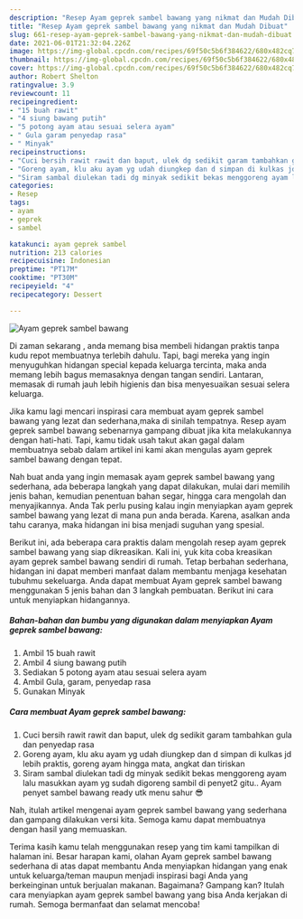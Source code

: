 ```yaml
---
description: "Resep Ayam geprek sambel bawang yang nikmat dan Mudah Dibuat"
title: "Resep Ayam geprek sambel bawang yang nikmat dan Mudah Dibuat"
slug: 661-resep-ayam-geprek-sambel-bawang-yang-nikmat-dan-mudah-dibuat
date: 2021-06-01T21:32:04.226Z
image: https://img-global.cpcdn.com/recipes/69f50c5b6f384622/680x482cq70/ayam-geprek-sambel-bawang-foto-resep-utama.jpg
thumbnail: https://img-global.cpcdn.com/recipes/69f50c5b6f384622/680x482cq70/ayam-geprek-sambel-bawang-foto-resep-utama.jpg
cover: https://img-global.cpcdn.com/recipes/69f50c5b6f384622/680x482cq70/ayam-geprek-sambel-bawang-foto-resep-utama.jpg
author: Robert Shelton
ratingvalue: 3.9
reviewcount: 11
recipeingredient:
- "15 buah rawit"
- "4 siung bawang putih"
- "5 potong ayam atau sesuai selera ayam"
- " Gula garam penyedap rasa"
- " Minyak"
recipeinstructions:
- "Cuci bersih rawit rawit dan baput, ulek dg sedikit garam tambahkan gula dan penyedap rasa"
- "Goreng ayam, klu aku ayam yg udah diungkep dan d simpan di kulkas jd lebih praktis, goreng ayam hingga mata, angkat dan tiriskan"
- "Siram sambal diulekan tadi dg minyak sedikit bekas menggoreng ayam lalu masukkan ayam yg sudah digoreng sambil di penyet2 gitu.. Ayam penyet sambel bawang ready utk menu sahur 😎"
categories:
- Resep
tags:
- ayam
- geprek
- sambel

katakunci: ayam geprek sambel 
nutrition: 213 calories
recipecuisine: Indonesian
preptime: "PT17M"
cooktime: "PT30M"
recipeyield: "4"
recipecategory: Dessert

---
```



![Ayam geprek sambel bawang](https://img-global.cpcdn.com/recipes/69f50c5b6f384622/680x482cq70/ayam-geprek-sambel-bawang-foto-resep-utama.jpg)

Di zaman  sekarang , anda memang bisa membeli hidangan praktis tanpa kudu repot membuatnya terlebih dahulu. Tapi, bagi mereka yang ingin menyuguhkan hidangan special kepada keluarga tercinta, maka anda memang lebih bagus memasaknya dengan tangan sendiri. Lantaran, memasak di rumah jauh lebih higienis dan bisa menyesuaikan sesuai selera keluarga.

Jika kamu lagi mencari inspirasi cara membuat ayam geprek sambel bawang yang lezat dan sederhana,maka di sinilah tempatnya. Resep ayam geprek sambel bawang  sebenarnya gampang dibuat jika kita melakukannya dengan hati-hati. Tapi, kamu tidak usah takut akan gagal dalam membuatnya 
sebab dalam artikel ini kami akan mengulas ayam geprek sambel bawang dengan tepat.  



Nah buat anda yang ingin memasak ayam geprek sambel bawang yang sederhana, ada beberapa langkah yang dapat dilakukan, mulai dari memilih jenis bahan, kemudian penentuan bahan segar, hingga cara mengolah dan menyajikannya. Anda Tak perlu pusing kalau ingin menyiapkan ayam geprek sambel bawang yang lezat di mana pun anda berada. Karena, asalkan anda  tahu caranya, maka hidangan ini bisa menjadi suguhan yang spesial.

Berikut ini, ada beberapa cara praktis  dalam mengolah resep ayam geprek sambel bawang yang siap dikreasikan. Kali ini, yuk kita coba kreasikan ayam geprek sambel bawang sendiri di rumah. Tetap berbahan sederhana, hidangan ini dapat memberi manfaat dalam membantu menjaga kesehatan tubuhmu sekeluarga. Anda dapat membuat Ayam geprek sambel bawang menggunakan 5 jenis bahan dan 3 langkah pembuatan. Berikut ini cara untuk menyiapkan hidangannya.

<!--inarticleads1-->

##### Bahan-bahan dan bumbu yang digunakan dalam menyiapkan Ayam geprek sambel bawang:

1. Ambil 15 buah rawit
1. Ambil 4 siung bawang putih
1. Sediakan 5 potong ayam atau sesuai selera ayam
1. Ambil  Gula, garam, penyedap rasa
1. Gunakan  Minyak




<!--inarticleads2-->

##### Cara membuat Ayam geprek sambel bawang:

1. Cuci bersih rawit rawit dan baput, ulek dg sedikit garam tambahkan gula dan penyedap rasa
1. Goreng ayam, klu aku ayam yg udah diungkep dan d simpan di kulkas jd lebih praktis, goreng ayam hingga mata, angkat dan tiriskan
1. Siram sambal diulekan tadi dg minyak sedikit bekas menggoreng ayam lalu masukkan ayam yg sudah digoreng sambil di penyet2 gitu.. Ayam penyet sambel bawang ready utk menu sahur 😎




Nah, itulah artikel mengenai  ayam geprek sambel bawang  yang sederhana dan gampang dilakukan versi kita. Semoga kamu dapat membuatnya dengan hasil yang memuaskan. 

Terima kasih kamu telah menggunakan resep yang tim kami tampilkan di halaman ini. Besar harapan kami, olahan  Ayam geprek sambel bawang sederhana di atas dapat membantu Anda menyiapkan hidangan yang enak untuk keluarga/teman maupun menjadi inspirasi bagi Anda yang berkeinginan untuk berjualan makanan. Bagaimana? Gampang kan? Itulah cara menyiapkan ayam geprek sambel bawang yang bisa Anda kerjakan di rumah. Semoga bermanfaat dan selamat mencoba!

